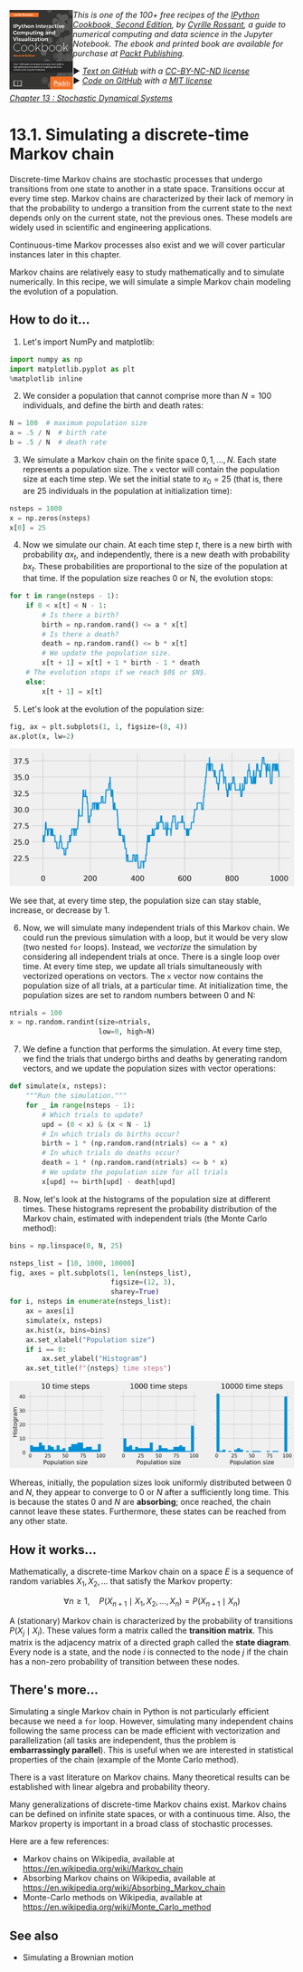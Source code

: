 <a href="https://github.com/ipython-books/cookbook-2nd"><img src="../cover-cookbook-2nd.png" align="left" alt="IPython Cookbook, Second Edition" height="140" /></a> *This is one of the 100+ free recipes of the [IPython Cookbook, Second Edition](https://github.com/ipython-books/cookbook-2nd), by [Cyrille Rossant](http://cyrille.rossant.net), a guide to numerical computing and data science in the Jupyter Notebook. The ebook and printed book are available for purchase at [Packt Publishing](https://www.packtpub.com/big-data-and-business-intelligence/ipython-interactive-computing-and-visualization-cookbook-second-e).*

▶ *[Text on GitHub](https://github.com/ipython-books/cookbook-2nd) with a [CC-BY-NC-ND license](https://creativecommons.org/licenses/by-nc-nd/3.0/us/legalcode)*  
▶ *[Code on GitHub](https://github.com/ipython-books/cookbook-2nd-code) with a [MIT license](https://opensource.org/licenses/MIT)*

[*Chapter 13 : Stochastic Dynamical Systems*](./)

# 13.1. Simulating a discrete-time Markov chain

Discrete-time Markov chains are stochastic processes that undergo transitions from one state to another in a state space. Transitions occur at every time step. Markov chains are characterized by their lack of memory in that the probability to undergo a transition from the current state to the next depends only on the current state, not the previous ones. These models are widely used in scientific and engineering applications.

Continuous-time Markov processes also exist and we will cover particular instances later in this chapter.

Markov chains are relatively easy to study mathematically and to simulate numerically. In this recipe, we will simulate a simple Markov chain modeling the evolution of a population.

## How to do it...

1. Let's import NumPy and matplotlib:

```python
import numpy as np
import matplotlib.pyplot as plt
%matplotlib inline
```

2. We consider a population that cannot comprise more than $N=100$ individuals, and define the birth and death rates:

```python
N = 100  # maximum population size
a = .5 / N  # birth rate
b = .5 / N  # death rate
```

3. We simulate a Markov chain on the finite space ${0, 1, ..., N}$. Each state represents a population size. The `x` vector will contain the population size at each time step. We set the initial state to $x_0=25$ (that is, there are 25 individuals in the population at initialization time):

```python
nsteps = 1000
x = np.zeros(nsteps)
x[0] = 25
```

4. Now we simulate our chain. At each time step $t$, there is a new birth with probability $ax_t$, and independently, there is a new death with probability $bx_t$. These probabilities are proportional to the size of the population at that time. If the population size reaches 0 or N, the evolution stops:

```python
for t in range(nsteps - 1):
    if 0 < x[t] < N - 1:
        # Is there a birth?
        birth = np.random.rand() <= a * x[t]
        # Is there a death?
        death = np.random.rand() <= b * x[t]
        # We update the population size.
        x[t + 1] = x[t] + 1 * birth - 1 * death
    # The evolution stops if we reach $0$ or $N$.
    else:
        x[t + 1] = x[t]
```

5. Let's look at the evolution of the population size:

```python
fig, ax = plt.subplots(1, 1, figsize=(8, 4))
ax.plot(x, lw=2)
```

![<matplotlib.figure.Figure at 0x71b17f0>](01_markov_files/01_markov_14_0.png)

We see that, at every time step, the population size can stay stable, increase, or decrease by 1.

6. Now, we will simulate many independent trials of this Markov chain. We could run the previous simulation with a loop, but it would be very slow (two nested `for` loops). Instead, we *vectorize* the simulation by considering all independent trials at once. There is a single loop over time. At every time step, we update all trials simultaneously with vectorized operations on vectors. The `x` vector now contains the population size of all trials, at a particular time. At initialization time, the population sizes are set to random numbers between 0 and N:

```python
ntrials = 100
x = np.random.randint(size=ntrials,
                      low=0, high=N)
```

7. We define a function that performs the simulation. At every time step, we find the trials that undergo births and deaths by generating random vectors, and we update the population sizes with vector operations:

```python
def simulate(x, nsteps):
    """Run the simulation."""
    for _ in range(nsteps - 1):
        # Which trials to update?
        upd = (0 < x) & (x < N - 1)
        # In which trials do births occur?
        birth = 1 * (np.random.rand(ntrials) <= a * x)
        # In which trials do deaths occur?
        death = 1 * (np.random.rand(ntrials) <= b * x)
        # We update the population size for all trials
        x[upd] += birth[upd] - death[upd]
```

8. Now, let's look at the histograms of the population size at different times. These histograms represent the probability distribution of the Markov chain, estimated with independent trials (the Monte Carlo method):

```python
bins = np.linspace(0, N, 25)
```

```python
nsteps_list = [10, 1000, 10000]
fig, axes = plt.subplots(1, len(nsteps_list),
                         figsize=(12, 3),
                         sharey=True)
for i, nsteps in enumerate(nsteps_list):
    ax = axes[i]
    simulate(x, nsteps)
    ax.hist(x, bins=bins)
    ax.set_xlabel("Population size")
    if i == 0:
        ax.set_ylabel("Histogram")
    ax.set_title(f"{nsteps} time steps")
```

![<matplotlib.figure.Figure at 0x6c71748>](01_markov_files/01_markov_22_0.png)

Whereas, initially, the population sizes look uniformly distributed between 0 and $N$, they appear to converge to 0 or $N$ after a sufficiently long time. This is because the states 0 and $N$ are **absorbing**; once reached, the chain cannot leave these states. Furthermore, these states can be reached from any other state.

## How it works...

Mathematically, a discrete-time Markov chain on a space $E$ is a sequence of random variables $X_1, X_2, ...$ that satisfy the Markov property:

$$\forall n \geq 1, \quad P(X_{n+1} \mid X_1, X_2, \ldots, X_n) = P(X_{n+1} \mid X_n)$$

A (stationary) Markov chain is characterized by the probability of transitions $P(X_j \mid X_i)$. These values form a matrix called the **transition matrix**. This matrix is the adjacency matrix of a directed graph called the **state diagram**. Every node is a state, and the node $i$ is connected to the node $j$ if the chain has a non-zero probability of transition between these nodes.

## There's more...

Simulating a single Markov chain in Python is not particularly efficient because we need a `for` loop. However, simulating many independent chains following the same process can be made efficient with vectorization and parallelization (all tasks are independent, thus the problem is **embarrassingly parallel**). This is useful when we are interested in statistical properties of the chain (example of the Monte Carlo method).

There is a vast literature on Markov chains. Many theoretical results can be established with linear algebra and probability theory.

Many generalizations of discrete-time Markov chains exist. Markov chains can be defined on infinite state spaces, or with a continuous time. Also, the Markov property is important in a broad class of stochastic processes.

Here are a few references:

* Markov chains on Wikipedia, available at https://en.wikipedia.org/wiki/Markov_chain
* Absorbing Markov chains on Wikipedia, available at https://en.wikipedia.org/wiki/Absorbing_Markov_chain
* Monte-Carlo methods on Wikipedia, available at https://en.wikipedia.org/wiki/Monte_Carlo_method

## See also

* Simulating a Brownian motion
